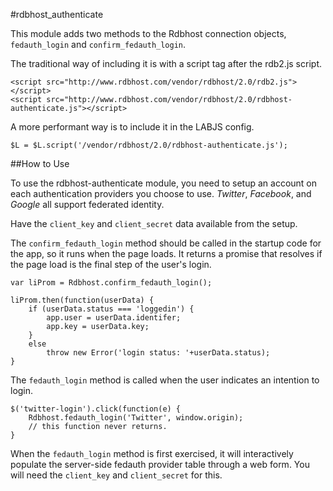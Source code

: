 


#rdbhost_authenticate

This module adds two methods to the Rdbhost connection objects, `fedauth_login` and `confirm_fedauth_login`.

The traditional way of including it is with a script tag after the rdb2.js script.

    <script src="http://www.rdbhost.com/vendor/rdbhost/2.0/rdb2.js"></script>
    <script src="http://www.rdbhost.com/vendor/rdbhost/2.0/rdbhost-authenticate.js"></script>

A more performant way is to include it in the LABJS config.

    $L = $L.script('/vendor/rdbhost/2.0/rdbhost-authenticate.js');

##How to Use

To use the rdbhost-authenticate module, you need to setup an account on each authentication providers you choose to use.  _Twitter_, _Facebook_, and _Google_ all support federated identity.

Have the `client_key` and `client_secret` data available from the setup.


The `confirm_fedauth_login` method should be called in the startup code for the app, so it runs when the page loads.  It returns a promise that resolves if the page load is the final step of the user's login.   

    var liProm = Rdbhost.confirm_fedauth_login();

    liProm.then(function(userData) {
        if (userData.status === 'loggedin') {
            app.user = userData.identifer;
            app.key = userData.key;
        }
        else
            throw new Error('login status: '+userData.status);
    }

The `fedauth_login` method is called when the user indicates an intention to login.

    $('twitter-login').click(function(e) {
        Rdbhost.fedauth_login('Twitter', window.origin);
        // this function never returns.
    }


When the `fedauth_login` method is first exercised, it will interactively populate the server-side fedauth provider table through a web form.  You will need the `client_key` and `client_secret` for this.
